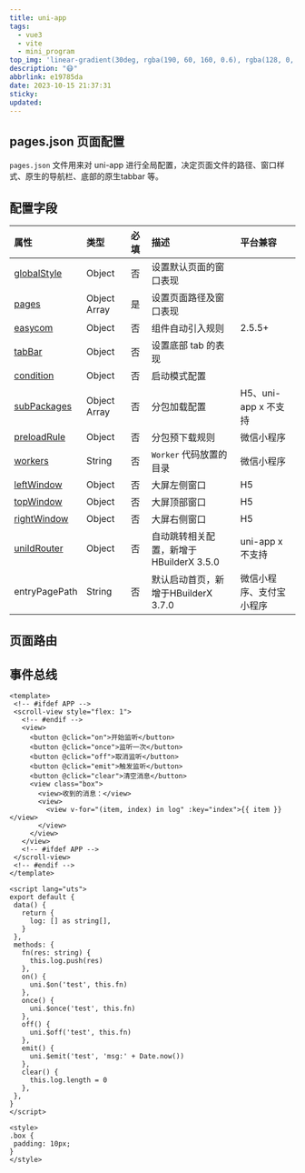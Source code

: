 ```yaml
---
title: uni-app
tags:
  - vue3
  - vite
  - mini_program
top_img: 'linear-gradient(30deg, rgba(190, 60, 160, 0.6), rgba(128, 0, 128, 0.6), rgba(204, 0, 102, 0.6), rgba(100, 40, 100, 0)'
description: "😷"
abbrlink: e19785da
date: 2023-10-15 21:37:31
sticky:
updated:
---
```




## pages.json 页面配置

`pages.json` 文件用来对 uni-app 进行全局配置，决定页面文件的路径、窗口样式、原生的导航栏、底部的原生tabbar 等。



## 配置字段

| 属性                                                         | 类型         | 必填 | 描述                                    | 平台兼容                 |
| :----------------------------------------------------------- | :----------- | :--- | :-------------------------------------- | :----------------------- |
| [globalStyle](https://uniapp.dcloud.net.cn/collocation/pages#globalstyle) | Object       | 否   | 设置默认页面的窗口表现                  |                          |
| [pages](https://uniapp.dcloud.net.cn/collocation/pages#pages) | Object Array | 是   | 设置页面路径及窗口表现                  |                          |
| [easycom](https://uniapp.dcloud.net.cn/collocation/pages#easycom) | Object       | 否   | 组件自动引入规则                        | 2.5.5+                   |
| [tabBar](https://uniapp.dcloud.net.cn/collocation/pages#tabbar) | Object       | 否   | 设置底部 tab 的表现                     |                          |
| [condition](https://uniapp.dcloud.net.cn/collocation/pages#condition) | Object       | 否   | 启动模式配置                            |                          |
| [subPackages](https://uniapp.dcloud.net.cn/collocation/pages#subPackages) | Object Array | 否   | 分包加载配置                            | H5、uni-app x 不支持     |
| [preloadRule](https://uniapp.dcloud.net.cn/collocation/pages#preloadrule) | Object       | 否   | 分包预下载规则                          | 微信小程序               |
| [workers](https://developers.weixin.qq.com/miniprogram/dev/framework/workers.html) | String       | 否   | `Worker` 代码放置的目录                 | 微信小程序               |
| [leftWindow](https://uniapp.dcloud.net.cn/collocation/pages#leftwindow) | Object       | 否   | 大屏左侧窗口                            | H5                       |
| [topWindow](https://uniapp.dcloud.net.cn/collocation/pages#topwindow) | Object       | 否   | 大屏顶部窗口                            | H5                       |
| [rightWindow](https://uniapp.dcloud.net.cn/collocation/pages#rightwindow) | Object       | 否   | 大屏右侧窗口                            | H5                       |
| [uniIdRouter](https://uniapp.dcloud.net.cn/uniCloud/uni-id-summary#uni-id-router) | Object       | 否   | 自动跳转相关配置，新增于HBuilderX 3.5.0 | uni-app x 不支持         |
| entryPagePath                                                | String       | 否   | 默认启动首页，新增于HBuilderX 3.7.0     | 微信小程序、支付宝小程序 |

## 页面路由

## 事件总线

```
<template>
 <!-- #ifdef APP -->
 <scroll-view style="flex: 1">
   <!-- #endif -->
   <view>
     <button @click="on">开始监听</button>
     <button @click="once">监听一次</button>
     <button @click="off">取消监听</button>
     <button @click="emit">触发监听</button>
     <button @click="clear">清空消息</button>
     <view class="box">
       <view>收到的消息：</view>
       <view>
         <view v-for="(item, index) in log" :key="index">{{ item }}</view>
       </view>
     </view>
   </view>
   <!-- #ifdef APP -->
 </scroll-view>
 <!-- #endif -->
</template>

<script lang="uts">
export default {
 data() {
   return {
     log: [] as string[],
   }
 },
 methods: {
   fn(res: string) {
     this.log.push(res)
   },
   on() {
     uni.$on('test', this.fn)
   },
   once() {
     uni.$once('test', this.fn)
   },
   off() {
     uni.$off('test', this.fn)
   },
   emit() {
     uni.$emit('test', 'msg:' + Date.now())
   },
   clear() {
     this.log.length = 0
   },
 },
}
</script>

<style>
.box {
 padding: 10px;
}
</style>


```

